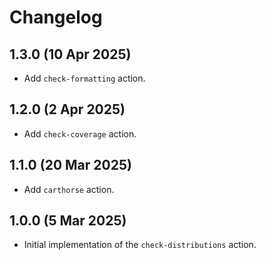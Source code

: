 # Changelog

## 1.3.0 (10 Apr 2025)

- Add `check-formatting` action.

## 1.2.0 (2 Apr 2025)

- Add `check-coverage` action.

## 1.1.0 (20 Mar 2025)

- Add `carthorse` action.

## 1.0.0 (5 Mar 2025)

- Initial implementation of the `check-distributions` action.
